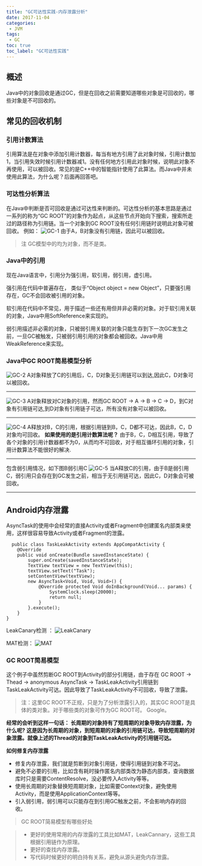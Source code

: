 ```yaml
---
title: "GC可达性实践-内存泄露分析"
date: 2017-11-04
categories:
 - JVM
tags:
 - GC
toc: true
toc_label: "GC可达性实践"
---
```


## 概述

Java中的对象回收是通过GC，但是在回收之前需要知道哪些对象是可回收的，哪些对象是不可回收的。

## 常见的回收机制

### 引用计数算法

引用算法是在对象中添加引用计数器，每当有地方引用了此对象时候，引用计数加1，当引用失效时候引用计数器减1。没有任何地方引用此对象时候，说明此对象不再使用，可以被回收。常见的是C++中的智能指针使用了此算法。而Java中并未使用此算法，为什么呢？后面再回答吧。

### 可达性分析算法

在Java中判断是否可回收是通过可达性来判断的。可达性分析的基本思路是通过一系列的称为“GC ROOT”的对象作为起点，从这些节点开始向下搜索，搜索所走过的路径称为引用链。当一个对象到GC ROOT没有任何引用链时说明此对象可被回收。
例如：
![GC-1](http://img.blog.csdn.net/20170308125242116?watermark/2/text/aHR0cDovL2Jsb2cuY3Nkbi5uZXQvd2ZlaWk=/font/5a6L5L2T/fontsize/400/fill/I0JBQkFCMA==/dissolve/70/gravity/SouthEast)
由于A，B对象没有引用链，因此可以被回收。

> 注 GC模型中的均为对象，而不是类。

### Java中的引用

现在Java语言中，引用分为强引用，软引用，弱引用，虚引用。

强引用在代码中普遍存在， 类似于“Object object = new Object”，只要强引用存在，GC不会回收被引用的对象。

软引用在代码中不常见，用于描述一些还有用但并非必需的对象。对于软引用关联的对象，Java中用SoftReference来实现的。

弱引用描述非必需的对象，只被弱引用关联的对象只能生存到下一次GC发生之前，一旦GC被触发，只被弱引用引用的对象都会被回收。Java中用WeakReference来实现。

### Java中GC ROOT简易模型分析

![GC-2](http://img.blog.csdn.net/20170308125448643?watermark/2/text/aHR0cDovL2Jsb2cuY3Nkbi5uZXQvd2ZlaWk=/font/5a6L5L2T/fontsize/400/fill/I0JBQkFCMA==/dissolve/70/gravity/SouthEast)
A对象释放了C的引用后，C，D对象无引用链可以到达,因此C，D对象可以被回收。


----------


![GC-3](http://img.blog.csdn.net/20170308125555777?watermark/2/text/aHR0cDovL2Jsb2cuY3Nkbi5uZXQvd2ZlaWk=/font/5a6L5L2T/fontsize/400/fill/I0JBQkFCMA==/dissolve/70/gravity/SouthEast)
A对象释放对C对象的引用，然而GC ROOT -> A -> B -> C -> D，到C对象有引用链可达,到D对象有引用链子可达，所有没有对象可以被回收。


----------


![GC-4](http://img.blog.csdn.net/20170308125704176?watermark/2/text/aHR0cDovL2Jsb2cuY3Nkbi5uZXQvd2ZlaWk=/font/5a6L5L2T/fontsize/400/fill/I0JBQkFCMA==/dissolve/70/gravity/SouthEast)
A释放对B，C的引用，根据引用链到B，C，D都不可达，因此B，C，D对象均可回收。
**如果使用的是引用计数算法呢？**
由于B，C，D相互引用，导致了各个对象的引用计数器都不为0，从而均不可回收，对于相互循环引用的对象，引用计数算法不能很好的解决.


----------

包含弱引用情况，如下图B弱引用C
![GC-5](http://img.blog.csdn.net/20170308125838921?watermark/2/text/aHR0cDovL2Jsb2cuY3Nkbi5uZXQvd2ZlaWk=/font/5a6L5L2T/fontsize/400/fill/I0JBQkFCMA==/dissolve/70/gravity/SouthEast)
当A释放C的引用，由于B是弱引用C，弱引用只会存在到GC发生之前，相当于无引用链可达，因此C，D对象会可被回收。


----------


## Android内存泄露

AsyncTask的使用中会经常的直接Activity或者Fragment中创建匿名内部类来使用，这样很容易导致Activity或者Fragment的泄露。

```
  public class TaskLeakActivity extends AppCompatActivity {
    @Override
    public void onCreate(Bundle savedInstanceState) {
        super.onCreate(savedInstanceState);
        TextView textView = new TextView(this);
        textView.setText("Task");
        setContentView(textView);
        new AsyncTask<Void, Void, Void>() {
            @Override protected Void doInBackground(Void... params) {
                SystemClock.sleep(20000);
                return null;
            }
        }.execute();
    }
}
```


LeakCanary检测 ：
![LeakCanary](http://img.blog.csdn.net/20170308130200097?watermark/2/text/aHR0cDovL2Jsb2cuY3Nkbi5uZXQvd2ZlaWk=/font/5a6L5L2T/fontsize/400/fill/I0JBQkFCMA==/dissolve/70/gravity/SouthEast)

MAT检测：
![MAT](http://img.blog.csdn.net/20170308130229819?watermark/2/text/aHR0cDovL2Jsb2cuY3Nkbi5uZXQvd2ZlaWk=/font/5a6L5L2T/fontsize/400/fill/I0JBQkFCMA==/dissolve/70/gravity/SouthEast)

### GC ROOT简易模型

这个例子中虽然剪断GC ROOT到Activity的部分引用链，由于存在 GC ROOT -> Thead -> anonymous AsyncTask -> TaskLeakActivity引用链到TaskLeakActivity可达。因此导致了TaskLeakActivity不可回收，导致了泄露。

> 注：这里GC ROOT不正规，只是为了分析泄露引入的，其实GC ROOT是具体的类对象。对于哪些类的对象可作为GC ROOT可。
Google。

**经常的会听到这样一句话： 长周期的对象持有了短周期的对象导致内存泄露，为什么呢?**
**这是因为长周期的对象，到短周期的对象的引用链可达，导致短周期的对象泄露。就像上述的Thread的对象到TaskLeakActivity的引用链可达。**

**如何修复内存泄露**

- 修复内存泄露，我们就是剪断到对象引用链，使得引用链到对象不可达。
- 避免不必要的引用，比如含有耗时操作匿名内部类改为静态内部类，查询数据库时只是需要ContentResolve，没必要传入Activity等等。
- 使用长周期的对象替换短周期对象，比如需要Context对象，避免使用Activity，而是使用ApplicationContext等等。
- 引入弱引用，弱引用可以只能存在到引用GC触发之前，不会影响内存的回收。



> GC ROOT简易模型有哪些好处

>  - 更好的使用常用的内存泄露的工具比如MAT，LeakCannary，这些工具根据引用链作为原理。
>  - 更好的查找内存泄露。
>  - 写代码时候更好的明白持有关系，避免从源头避免内存泄露。
